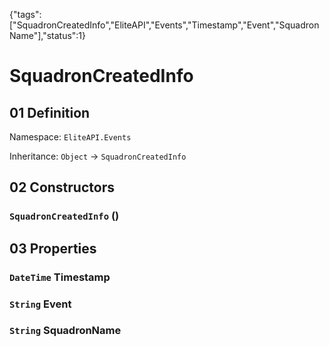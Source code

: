 {"tags":["SquadronCreatedInfo","EliteAPI","Events","Timestamp","Event","SquadronName"],"status":1}

# SquadronCreatedInfo

## 01 Definition

Namespace: `EliteAPI.Events`

Inheritance: `Object` → `SquadronCreatedInfo`

## 02 Constructors

### `SquadronCreatedInfo` ()

## 03 Properties

### `DateTime` Timestamp

### `String` Event

### `String` SquadronName

